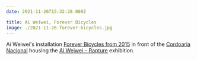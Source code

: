 ```yaml
---
date: 2021-11-26T15:32:28.000Z

title: Ai Weiwei, Forever Bicycles
image: ./2021-11-26-forever-bicycles.jpg
---
```


Ai Weiwei's installation [Forever Bicycles from 2015](https://artsandculture.google.com/asset/forever-bicycle/XAFbVKYmLwOI7Q?hl=en) in front of the [Cordoaria Nacional](https://en.wikipedia.org/wiki/Cordoaria_Nacional) housing the [Ai Weiwei – Rapture](https://aiweiweilisboa.pt) exhibition.
